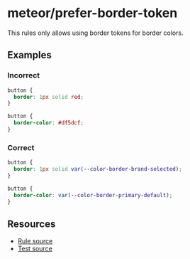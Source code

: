 # meteor/prefer-border-token

This rules only allows using border tokens for border colors.

## Examples

### Incorrect

```css
button {
  border: 1px solid red;
}
```

```css
button {
  border-color: #df5dcf;
}
```

### Correct

```css
button {
  border: 1px solid var(--color-border-brand-selected);
}
```

```css
button {
  border-color: var(--color-border-primary-default);
}
```

## Resources

- [Rule source](https://github.com/oinpanel/meteor/blob/main/packages/stylelint-plugin-meteor/src/rules/prefer-border-token/index.ts)
- [Test source](https://github.com/oinpanel/meteor/blob/main/packages/stylelint-plugin-meteor/src/rules/prefer-border-token/prefer-border-token.test.ts)
